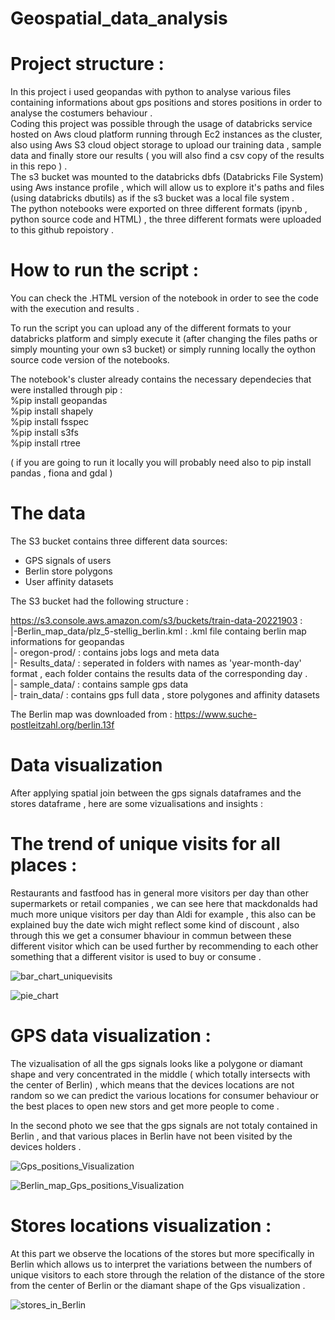 # Geospatial_data_analysis

# Project structure :

In this project i used geopandas with python to analyse various files containing informations about gps positions and stores positions in order to analyse the costumers behaviour .<br/>
Coding this project was possible through the usage of databricks service hosted on Aws cloud platform running through  Ec2 instances as the cluster, also using Aws S3 cloud object storage to upload our training data , sample data and finally store our results ( you will also find a csv copy of the results in this repo ) .<br/>
The s3 bucket was mounted to the databricks dbfs (Databricks File System) using Aws instance profile , which will allow us to explore it's paths and files (using databricks dbutils) as if the s3 bucket was a local file system . <br/>
The python notebooks were exported on three different formats (ipynb , python source code and HTML) , the three different formats were uploaded to this github repoistory .<br/>

# How to run the script : 

You can check the .HTML version of the notebook in order to see the code with the execution and results . 

To run the script you can upload any of the different formats to your databricks platform and simply execute it (after changing the files paths or simply mounting your own s3 bucket) or simply running locally the oython source code version of the notebooks.

The notebook's cluster already contains the necessary dependecies that were installed through pip : <br/>
%pip install geopandas <br/>
%pip install shapely <br/>
%pip install fsspec <br/>
%pip install s3fs  <br/>
%pip install rtree  <br/>

( if you are going to run it locally you will probably need also to pip install pandas , fiona and gdal )

# The data 
The S3 bucket contains three different data sources:
- GPS signals of users 
- Berlin store polygons
- User affinity datasets

The S3 bucket had the following structure :

https://s3.console.aws.amazon.com/s3/buckets/train-data-20221903 : <br/>
|-Berlin_map_data/plz_5-stellig_berlin.kml  : .kml file containg berlin map informations for geopandas <br/>
|- oregon-prod/ : contains jobs logs and meta data <br/>
|- Results_data/ : seperated in folders with names as 'year-month-day' format  , each folder contains the results data of the corresponding day . <br/>
|- sample_data/	: contains sample gps data <br/>
|- train_data/ : contains gps full data , store polygones and affinity datasets <br/>

The Berlin map was downloaded from  : https://www.suche-postleitzahl.org/berlin.13f
                                                                
# Data visualization 

After applying spatial join between the gps signals dataframes and the stores dataframe , here are some vizualisations and insights : 

# The trend of unique visits for all places : 

Restaurants and fastfood has in general more visitors per day than other supermarkets or retail companies , we can see here that mackdonalds had much more unique visitors per day than Aldi for example , this also can be explained buy the date wich might reflect some kind of discount , also through this we get a consumer bhaviour in commun between these different visitor which can be used further by recommending to each other something that a different visitor is used to buy or consume . 


![bar_chart_uniquevisits](https://user-images.githubusercontent.com/17991782/159183689-49205fe6-a3b8-44a2-9e4d-9022a3b83247.png)




![pie_chart](https://user-images.githubusercontent.com/17991782/159183882-4bcd40be-6be3-47f2-b1f7-3b791dcd7036.png)



# GPS data visualization : 

The vizualisation of all the gps signals looks like a polygone or diamant shape and very concentrated in the middle ( which totally intersects with the center of Berlin) , which means that the devices locations are not random so we can predict the various locations for consumer behaviour or the best places to open new stors and get more people to come .<br/>

In the second photo we see that the gps signals are not totaly contained in Berlin , and that various places in Berlin have not been visited by the devices holders .


![Gps_positions_Visualization](https://user-images.githubusercontent.com/17991782/159183907-48dfefac-b4c9-499b-a588-26cf7bc65daf.png)


![Berlin_map_Gps_positions_Visualization](https://user-images.githubusercontent.com/17991782/159184029-f1560412-774f-45ce-9214-b76228b3c6ef.png)


# Stores locations visualization : 

At this part we observe the locations of the stores but more specifically in Berlin which allows us to interpret the variations between the numbers of unique visitors to each store through the relation of the distance of the store from the center of Berlin or the diamant shape of the Gps visualization .





![stores_in_Berlin](https://user-images.githubusercontent.com/17991782/159184046-d4df9ba9-1d54-4e3f-a65b-b64393ff3cce.png)











